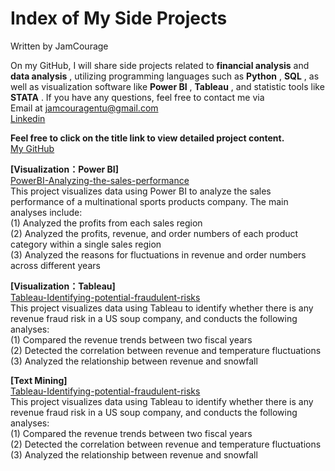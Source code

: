 # Index of My Side Projects

Written by JamCourage                  

On my GitHub, I will share side projects related to **financial analysis** and **data analysis** , utilizing programming languages such as **Python** , **SQL** , as well as visualization software like **Power BI** , **Tableau** , and statistic tools like **STATA** . If you have any questions, feel free to contact me via       
Email at jamcouragentu@gmail.com         
[Linkedin](https://www.linkedin.com/in/jung-chen-james-tsai-a08a12197/)        

**Feel free to click on the title link to view detailed project content.**     
[My GitHub](https://github.com/JamCourage)           

**[Visualization：Power BI]**     
[PowerBI-Analyzing-the-sales-performance](https://github.com/JamCourage/PowerBI-Analyzing-the-sales-performance)         
	This project visualizes data using Power BI to analyze the sales performance of a multinational sports products company. The main analyses include:      
	(1) Analyzed the profits from each sales region         
	(2) Analyzed the profits, revenue, and order numbers of each product category within a single sales region       
	(3) Analyzed the reasons for fluctuations in revenue and order numbers across different years    

**[Visualization：Tableau]**     	
[Tableau-Identifying-potential-fraudulent-risks](https://github.com/JamCourage/Tableau-Identifying-potential-fraudulent-risks)         
	This project visualizes data using Tableau to identify whether there is any revenue fraud risk in a US soup company, and conducts the following analyses:      
	(1) Compared the revenue trends between two fiscal years         
	(2) Detected the correlation between revenue and temperature fluctuations       
	(3) Analyzed the relationship between revenue and snowfall           
	
**[Text Mining]**     	
[Tableau-Identifying-potential-fraudulent-risks](https://github.com/JamCourage/Tableau-Identifying-potential-fraudulent-risks)         
	This project visualizes data using Tableau to identify whether there is any revenue fraud risk in a US soup company, and conducts the following analyses:      
	(1) Compared the revenue trends between two fiscal years         
	(2) Detected the correlation between revenue and temperature fluctuations       
	(3) Analyzed the relationship between revenue and snowfall

	

